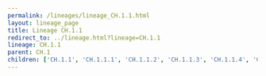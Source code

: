 ```yaml
---
permalink: /lineages/lineage_CH.1.1.html
layout: lineage_page
title: Lineage CH.1.1
redirect_to: ../lineage.html?lineage=CH.1.1
lineage: CH.1.1
parent: CH.1
children: ['CH.1.1', 'CH.1.1.1', 'CH.1.1.2', 'CH.1.1.3', 'CH.1.1.4', 'CH.1.1.5', 'CH.1.1.6', 'CH.1.1.7', 'CH.1.1.8', 'CH.1.1.9']
---
```

